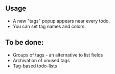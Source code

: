 Usage
-----
* A new "tags" popup appears near every todo.
* You can set tag names and colors.

To be done:
-----------
* Groups of tags - an alternative to list fields
* Archivation of unused tags
* Tag-based todo-lists

